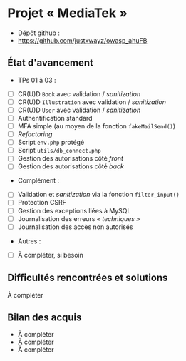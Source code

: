 # Projet « MediaTek »

- Dépôt github :
- https://github.com/justxwayz/owasp_ahuFB

## État d'avancement

- TPs 01 à 03 :

- [ ] CR(U)D `Book` avec validation / *sanitization*
- [ ] CR(U)D `Illustration` avec validation / *sanitization*
- [ ] CR(U)D `User` avec validation / *sanitization*
- [ ] Authentification standard
- [ ] MFA simple (au moyen de la fonction `fakeMailSend()`)
- [ ] *Refactoring*
- [ ] Script `env.php` protégé
- [ ] Script `utils/db_connect.php`
- [ ] Gestion des autorisations côté *front*
- [ ] Gestion des autorisations côté *back*

- Complément :

- [ ] Validation et *sanitization* via la fonction `filter_input()`
- [ ] Protection CSRF
- [ ] Gestion des exceptions liées à MySQL
- [ ] Journalisation des erreurs *« techniques »*
- [ ] Journalisation des accès non autorisés 

- Autres :

- [ ] À compléter, si besoin

## Difficultés rencontrées et solutions

À compléter

## Bilan des acquis

- À compléter
- À compléter
- À compléter

